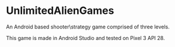 # UnlimitedAlienGames
An Android based shooter\strategy game comprised of three levels.

This game is made in Android Studio and tested on Pixel 3 API 28.
